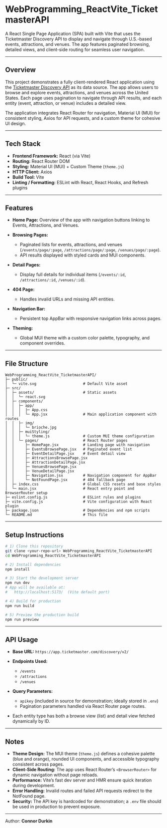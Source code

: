 # WebProgramming_ReactVite_TicketmasterAPI

A React Single Page Application (SPA) built with Vite that uses the Ticketmaster Discovery API to display and navigate through U.S.-based events, attractions, and venues. The app features paginated browsing, detailed views, and client-side routing for seamless user navigation.

---

## Overview

This project demonstrates a fully client-rendered React application using the [Ticketmaster Discovery API](https://developer.ticketmaster.com/products-and-docs/apis/discovery-api/v2/) as its data source.
The app allows users to browse and explore events, attractions, and venues across the United States. Each page uses pagination to navigate through API results, and each entity (event, attraction, or venue) includes a detailed view.

The application integrates React Router for navigation, Material UI (MUI) for consistent styling, Axios for API requests, and a custom theme for cohesive UI design.

---

## Tech Stack

* **Frontend Framework:** React (via Vite)
* **Routing:** React Router DOM
* **Styling:** Material UI (MUI) + Custom Theme (`theme.js`)
* **HTTP Client:** Axios
* **Build Tool:** Vite
* **Linting / Formatting:** ESLint with React, React Hooks, and Refresh plugins

---

## Features

* **Home Page:** Overview of the app with navigation buttons linking to Events, Attractions, and Venues.
* **Browsing Pages:**

  * Paginated lists for events, attractions, and venues (`/events/page/:page`, `/attractions/page/:page`, `/venues/page/:page`).
  * API results displayed with styled cards and MUI components.
* **Detail Pages:**

  * Display full details for individual items (`/events/:id`, `/attractions/:id`, `/venues/:id`).
* **404 Page:**

  * Handles invalid URLs and missing API entities.
* **Navigation Bar:**

  * Persistent top AppBar with responsive navigation links across pages.
* **Theming:**

  * Global MUI theme with a custom color palette, typography, and component overrides.

---

## File Structure

```text
WebProgramming_ReactVite_TicketmasterAPI/
├─ public/
│  └─ vite.svg                     # Default Vite asset
├─ src/
│  ├─ assets/                      # Static assets
│  │  └─ react.svg
│  ├─ components/
│  │  ├─ app/
│  │  │  ├─ App.css
│  │  │  └─ App.jsx                # Main application component with routes
│  │  ├─ img/
│  │  │  └─ brioche.jpg
│  │  ├─ muiStyling/
│  │  │  └─ theme.js               # Custom MUI theme configuration
│  │  └─ pages/                    # React Router pages
│  │     ├─ HomePage.jsx           # Landing page with navigation
│  │     ├─ EventsBrowsePage.jsx   # Paginated event list
│  │     ├─ EventDetailPage.jsx    # Event detail view
│  │     ├─ AttractionsBrowsePage.jsx
│  │     ├─ AttractionDetailPage.jsx
│  │     ├─ VenuesBrowsePage.jsx
│  │     ├─ VenueDetailPage.jsx
│  │     ├─ Navigation.jsx         # Navigation component for AppBar
│  │     └─ NotFoundPage.jsx       # 404 fallback page
│  ├─ index.css                    # Global CSS resets and base styles
│  └─ main.jsx                     # React entry point and BrowserRouter setup
├─ eslint.config.js                # ESLint rules and plugins
├─ vite.config.js                  # Vite configuration with React plugin
├─ package.json                    # Dependencies and npm scripts
└─ README.md                       # This file
```

---

## Setup Instructions

```bash
# 1) Clone this repository
git clone <your-repo-url> WebProgramming_ReactVite_TicketmasterAPI
cd WebProgramming_ReactVite_TicketmasterAPI

# 2) Install dependencies
npm install

# 3) Start the development server
npm run dev
# App will be available at:
#   http://localhost:5173/  (Vite default port)

# 4) Build for production
npm run build

# 5) Preview the production build
npm run preview
```

---

## API Usage

* **Base URL:** `https://app.ticketmaster.com/discovery/v2/`
* **Endpoints Used:**

  * `/events`
  * `/attractions`
  * `/venues`
* **Query Parameters:**

  * `apikey` (included in source for demonstration; ideally stored in `.env`)
  * Pagination parameters handled via React Router page routes.
* Each entity type has both a browse view (list) and detail view fetched dynamically by ID.

---

## Notes

* **Theme Design:**
  The MUI theme (`theme.js`) defines a cohesive palette (blue and orange), rounded UI components, and accessible typography consistent across pages.
* **Client-Side Routing:**
  The app uses React Router’s `<BrowserRouter>` for dynamic navigation without page reloads.
* **Performance:**
  Vite’s fast dev server and HMR ensure quick iteration during development.
* **Error Handling:**
  Invalid routes and failed API requests redirect to the NotFound page.
* **Security:**
  The API key is hardcoded for demonstration; a `.env` file should be used in production to prevent exposure.

---

Author: **Connor Durkin**
